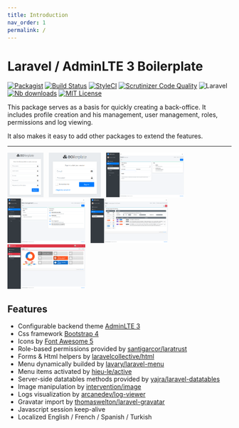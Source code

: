 ```yaml
---
title: Introduction
nav_order: 1
permalink: /
---
```


# Laravel / AdminLTE 3 Boilerplate

[![Packagist](https://img.shields.io/packagist/v/sebastienheyd/boilerplate.svg?style=flat-square)](https://packagist.org/packages/sebastienheyd/boilerplate)
[![Build Status](https://scrutinizer-ci.com/g/sebastienheyd/boilerplate/badges/build.png?b=master&style=flat-square)](https://scrutinizer-ci.com/g/sebastienheyd/boilerplate/build-status/master)
[![StyleCI](https://github.styleci.io/repos/86598046/shield?branch=master&style=flat-square)](https://github.styleci.io/repos/86598046)
[![Scrutinizer Code Quality](https://scrutinizer-ci.com/g/sebastienheyd/boilerplate/badges/quality-score.png?b=master&style=flat-square)](https://scrutinizer-ci.com/g/sebastienheyd/boilerplate/?branch=master)
![Laravel](https://img.shields.io/badge/Laravel-6.x%20→%208.x-green?logo=Laravel&style=flat-square)
[![Nb downloads](https://img.shields.io/packagist/dt/sebastienheyd/boilerplate.svg?style=flat-square)](https://packagist.org/packages/sebastienheyd/boilerplate)
[![MIT License](https://img.shields.io/github/license/sebastienheyd/boilerplate.svg?style=flat-square)](license.md)

This package serves as a basis for quickly creating a back-office. 
It includes profile creation and his management, user management, roles, permissions and log viewing.

It also makes it easy to add other packages to extend the features.

---
<a href="assets/img/register.png" class="img-link"><img src="assets/img/register.png" style="max-width:100%;height:100px;margin-right:.5rem"/></a>
<a href="assets/img/login.png" class="img-link"><img src="assets/img/login.png" style="max-width:100%;height:100px;margin-right:.5rem"/></a>
<a href="assets/img/add_user.png" class="img-link"><img src="assets/img/add_user.png" style="max-width:100%;height:100px;margin-right:.5rem" /></a>
<a href="assets/img/role.png" class="img-link"><img src="assets/img/role.png" style="max-width:100%;height:100px;margin-right:.5rem" /></a>
<a href="assets/img/logs.png" class="img-link"><img src="assets/img/logs.png" style="max-width:100%;height:100px;margin-right:.5rem" /></a>
<a href="assets/img/theme_red.png" class="img-link"><img src="assets/img/theme_red.png" style="max-width:100%;height:100px;margin-right:.5rem" /></a>

## Features

* Configurable backend theme [AdminLTE 3](https://adminlte.io/docs/3.0/)
* Css framework [Bootstrap 4](https://getbootstrap.com/)
* Icons by [Font Awesome 5](https://fontawesome.com/)
* Role-based permissions provided by [santigarcor/laratrust](https://github.com/santigarcor/laratrust)
* Forms & Html helpers by [laravelcollective/html](https://github.com/laravelcollective/html)
* Menu dynamically builded by [lavary/laravel-menu](https://github.com/lavary/laravel-menu)
* Menu items activated by [hieu-le/active](https://github.com/letrunghieu/active)
* Server-side datatables methods provided by [yajra/laravel-datatables](https://github.com/yajra/laravel-datatables)
* Image manipulation by [intervention/image](https://github.com/intervention/image)
* Logs visualization by [arcanedev/log-viewer](https://github.com/ARCANEDEV/LogViewer)
* Gravatar import by [thomaswelton/laravel-gravatar](https://github.com/thomaswelton/laravel-gravatar)
* Javascript session keep-alive
* Localized English / French / Spanish / Turkish